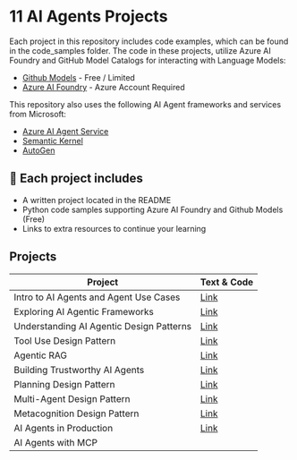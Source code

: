 # 11 AI Agents Projects

Each project in this repository includes code examples, which can be found in the code_samples folder.
The code in these projects, utilize Azure AI Foundry and GitHub Model Catalogs for interacting with Language Models:

- [Github Models](https://aka.ms/ai-agents-beginners/github-models) - Free / Limited
- [Azure AI Foundry](https://aka.ms/ai-agents-beginners/ai-foundry) - Azure Account Required

This repository also uses the following AI Agent frameworks and services from Microsoft:

- [Azure AI Agent Service](https://aka.ms/ai-agents-beginners/ai-agent-service)
- [Semantic Kernel](https://aka.ms/ai-agents-beginners/semantic-kernel)
- [AutoGen](https://aka.ms/ai-agents/autogen)

## 📂 Each project includes

- A written project located in the README
- Python code samples supporting Azure AI Foundry and Github Models (Free)
- Links to extra resources to continue your learning


## Projects

| **Project**                              | **Text & Code**                                    |
|------------------------------------------|----------------------------------------------------|
| Intro to AI Agents and Agent Use Cases   |[Link](./01%20-%20Intro%20to%20AI%20Agents/README.md)|
| Exploring AI Agentic Frameworks          |[Link](./02%20-%20AI%20Agent%20Frameworks/README.md)|
| Understanding AI Agentic Design Patterns |[Link](./03%20-%20AI%20Agentic%20Design%20Principles/README.md)|
| Tool Use Design Pattern                  |[Link](./04%20-%20Tool%20Use/README.md)|
| Agentic RAG                              |[Link](./05%20-%20Agentic%20RAG/README.md)|
| Building Trustworthy AI Agents           |[Link](./06%20-%20Trustworthy%20AI%20Agent/README.md)|
| Planning Design Pattern                  |[Link](./07%20-%20Planning%20Design/README.md)|
| Multi-Agent Design Pattern               |[Link](./08%20-%20Multi%20Agent/README.md)|
| Metacognition Design Pattern             |[Link](./09%20-%20Metacognition/README.md)|
| AI Agents in Production                  |[Link](./10%20-%20AI%20Agent%20Production/README.md)|
| AI Agents with MCP                       |
